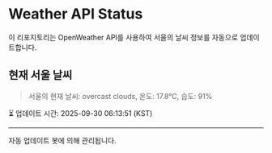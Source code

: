 
# Weather API Status

이 리포지토리는 OpenWeather API를 사용하여 서울의 날씨 정보를 자동으로 업데이트합니다.

## 현재 서울 날씨
> 서울의 현재 날씨: overcast clouds, 온도: 17.8°C, 습도: 91%

⏳ 업데이트 시간: 2025-09-30 06:13:51 (KST)

---
자동 업데이트 봇에 의해 관리됩니다.
